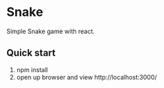 # Snake
Simple Snake game with react.

## Quick start
1. npm install
2. open up browser and view http://localhost:3000/
